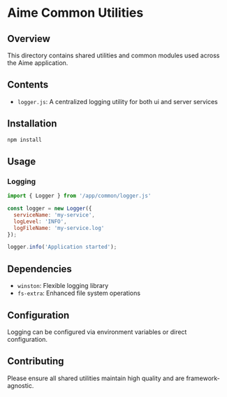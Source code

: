 # Aime Common Utilities

## Overview
This directory contains shared utilities and common modules used across the Aime application.

## Contents
- `logger.js`: A centralized logging utility for both ui and server services

## Installation
```bash
npm install
```

## Usage
### Logging
```javascript
import { Logger } from '/app/common/logger.js'

const logger = new Logger({
  serviceName: 'my-service',
  logLevel: 'INFO',
  logFileName: 'my-service.log'
});

logger.info('Application started');
```

## Dependencies
- `winston`: Flexible logging library
- `fs-extra`: Enhanced file system operations

## Configuration
Logging can be configured via environment variables or direct configuration.

## Contributing
Please ensure all shared utilities maintain high quality and are framework-agnostic.
